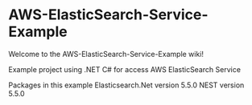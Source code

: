 # AWS-ElasticSearch-Service-Example

Welcome to the AWS-ElasticSearch-Service-Example wiki!

Example project using .NET C# for access AWS ElasticSearch Service

Packages in this example Elasticsearch.Net version 5.5.0 NEST version 5.5.0
